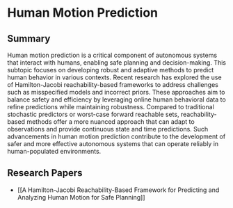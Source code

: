 # Human Motion Prediction

## Summary
 Human motion prediction is a critical component of autonomous systems that interact with humans, enabling safe planning and decision-making. This subtopic focuses on developing robust and adaptive methods to predict human behavior in various contexts. Recent research has explored the use of Hamilton-Jacobi reachability-based frameworks to address challenges such as misspecified models and incorrect priors. These approaches aim to balance safety and efficiency by leveraging online human behavioral data to refine predictions while maintaining robustness. Compared to traditional stochastic predictors or worst-case forward reachable sets, reachability-based methods offer a more nuanced approach that can adapt to observations and provide continuous state and time predictions. Such advancements in human motion prediction contribute to the development of safer and more effective autonomous systems that can operate reliably in human-populated environments.
## Research Papers

- [[A Hamilton-Jacobi Reachability-Based Framework for Predicting and Analyzing Human Motion for Safe Planning]]
